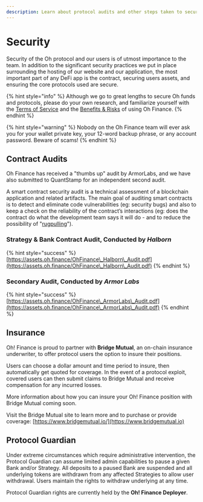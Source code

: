 ```yaml
---
description: Learn about protocol audits and other steps taken to secure Oh! Finance
---
```


# Security

Security of the Oh protocol and our users is of utmost importance to the team. In addition to the significant security practices we put in place surrounding the hosting of our website and our application, the most important part of any DeFi app is the contract, securing users assets, and ensuring the core protocols used are secure.

{% hint style="info" %}
Although we go to great lengths to secure Oh funds and protocols, please do your own research, and familiarize yourself with the [Terms of Service](../terms-of-service.md) and the [Benefits & Risks](benefits-and-risks.md) of using Oh Finance.
{% endhint %}

{% hint style="warning" %}
Nobody on the Oh Finance team will ever ask you for your wallet private key, your 12-word backup phrase, or any account password. Beware of scams!
{% endhint %}

## Contract Audits

Oh Finance has received a "thumbs up" audit by ArmorLabs, and we have also submitted to QuantStamp for an independent second audit.

A smart contract security audit is a technical assessment of a blockchain application and related artifacts. The main goal of auditing smart contracts is to detect and eliminate code vulnerabilities (eg: security bugs) and also to keep a check on the reliability of the contract’s interactions (eg: does the contract do what the development team says it will do - and to reduce the possibility of "[rugpulling](https://coinmarketcap.com/alexandria/glossary/rug-pull)").

### Strategy & Bank Contract Audit, Conducted by _Halborn_

{% hint style="success" %}
[https://assets.oh.finance/OhFinance\_Halborn\_Audit.pdf](https://assets.oh.finance/OhFinance\_Halborn\_Audit.pdf)
{% endhint %}

### Secondary Audit, Conducted by _Armor Labs_

{% hint style="success" %}
[https://assets.oh.finance/OhFinance\_ArmorLabs\_Audit.pdf](https://assets.oh.finance/OhFinance\_ArmorLabs\_Audit.pdf)
{% endhint %}

## Insurance

Oh! Finance is proud to partner with **Bridge Mutual**, an on-chain insurance underwriter, to offer protocol users the option to insure their positions.

Users can choose a dollar amount and time period to insure, then automatically get quoted for coverage. In the event of a protocol exploit, covered users can then submit claims to Bridge Mutual and receive compensation for any incurred losses.

More information about how you can insure your Oh! Finance position with Bridge Mutual coming soon.

Visit the Bridge Mutual site to learn more and to purchase or provide coverage: [https://www.bridgemutual.io/](https://www.bridgemutual.io)

## Protocol Guardian

Under extreme circumstances which require administrative intervention, the Protocol Guardian can assume limited admin capabilities to pause a given Bank and/or Strategy. All deposits to a paused Bank are suspended and all underlying tokens are withdrawn from any affected Strategies to allow user withdrawal. Users maintain the rights to withdraw underlying at any time.

Protocol Guardian rights are currently held by the **Oh! Finance Deployer**.

